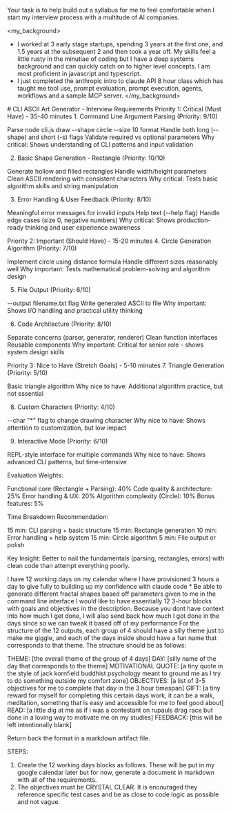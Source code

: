 Your task is to help build out a syllabus for me to feel comfortable when I start my interview process with a multitude of AI companies.

<my_background>
* I worked at 3 early stage startups, spending 3 years at the first one, and 1.5 years at the subsequent 2 and then took a year off. My skills feel a little rusty in the minutiae of coding but I have a deep systems background and can quickly catch on to higher level concepts. I am most proficient in javascript and typescript. 
* I just completed the anthropic intro to claude API 8 hour class which has taught me tool use, prompt evaluation, prompt execution, agents, workflows and a sample MCP server.
</my_background>

<goal>
# CLI ASCII Art Generator - Interview Requirements
Priority 1: Critical (Must Have) - 35-40 minutes
1. Command Line Argument Parsing (Priority: 9/10)

Parse node cli.js draw --shape circle --size 10 format
Handle both long (--shape) and short (-s) flags
Validate required vs optional parameters
Why critical: Shows understanding of CLI patterns and input validation

2. Basic Shape Generation - Rectangle (Priority: 10/10)

Generate hollow and filled rectangles
Handle width/height parameters
Clean ASCII rendering with consistent characters
Why critical: Tests basic algorithm skills and string manipulation

3. Error Handling & User Feedback (Priority: 8/10)

Meaningful error messages for invalid inputs
Help text (--help flag)
Handle edge cases (size 0, negative numbers)
Why critical: Shows production-ready thinking and user experience awareness

Priority 2: Important (Should Have) - 15-20 minutes
4. Circle Generation Algorithm (Priority: 7/10)

Implement circle using distance formula
Handle different sizes reasonably well
Why important: Tests mathematical problem-solving and algorithm design

5. File Output (Priority: 6/10)

--output filename.txt flag
Write generated ASCII to file
Why important: Shows I/O handling and practical utility thinking

6. Code Architecture (Priority: 8/10)

Separate concerns (parser, generator, renderer)
Clean function interfaces
Reusable components
Why important: Critical for senior role - shows system design skills

Priority 3: Nice to Have (Stretch Goals) - 5-10 minutes
7. Triangle Generation (Priority: 5/10)

Basic triangle algorithm
Why nice to have: Additional algorithm practice, but not essential

8. Custom Characters (Priority: 4/10)

--char "*" flag to change drawing character
Why nice to have: Shows attention to customization, but low impact

9. Interactive Mode (Priority: 6/10)

REPL-style interface for multiple commands
Why nice to have: Shows advanced CLI patterns, but time-intensive

Evaluation Weights:

Functional core (Rectangle + Parsing): 40%
Code quality & architecture: 25%
Error handling & UX: 20%
Algorithm complexity (Circle): 10%
Bonus features: 5%

Time Breakdown Recommendation:

15 min: CLI parsing + basic structure
15 min: Rectangle generation
10 min: Error handling + help system
15 min: Circle algorithm
5 min: File output or polish

Key Insight: Better to nail the fundamentals (parsing, rectangles, errors) with clean code than attempt everything poorly.
</goal>

<timing>
I have 12 working days on my calendar where I have provisioned 3 hours a day to give fully to building up my confidence with claude code
</timing>

<examples>
* Be able to generate different fractal shapes based off parameters given to me in the command line interface
</examples>

<output>
I would like to have essentially 12 3-hour blocks with goals and objectives in the description. Because you dont have context into how much I get done, I will also send back how much I got done in the days since so we can tweak it based off of my performance 
</output>

<structure>
For the structure of the 12 outputs, each group of 4 should have a silly theme just to make me giggle, and each of the days inside should have a fun name that corresponds to that theme. The structure should be as follows:

THEME: [the overall theme of the group of 4 days]
DAY: [silly name of the day that corresponds to the theme]
MOTIVATIONAL QUOTE: [a tiny quote in the style of jack kornfield buddhist psychology meant to ground me as I try to do something outside my comfort zone]
OBJECTIVES: [a list of 3-5 objectives for me to complete that day in the 3 hour timespan]
GIFT: [a tiny reward for myself for completing this certain days work, it can be a walk, meditation, somethng that is easy and accessible for me to feel good about]
READ: [a little dig at me as if i was a contestant on rupauls drag race but done in a loving way to motivate me on my studies]
FEEDBACK: [this will be left intentionally blank]
</structure>

<format>
Return back the format in a markdown artifact file.
</format>


STEPS:
1. Create the 12 working days blocks as follows. These will be put in my google calendar later but for now, generate a document in markdown with all of the requirements.
2. The objectives must be CRYSTAL CLEAR. It is encouraged they reference specific test cases and be as close to code logic as possible and not vague.
